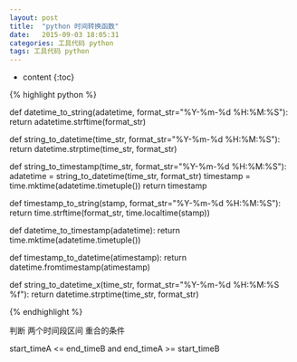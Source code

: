 ```yaml
---
layout: post
title:  "python 时间转换函数"
date:   2015-09-03 18:05:31
categories: 工具代码 python
tags: 工具代码 python
---
```


* content
{:toc}



{% highlight python %}

def datetime_to_string(adatetime, format_str="%Y-%m-%d %H:%M:%S"):
    return adatetime.strftime(format_str)


def string_to_datetime(time_str, format_str="%Y-%m-%d %H:%M:%S"):
    return datetime.strptime(time_str, format_str)


def string_to_timestamp(time_str, format_str="%Y-%m-%d %H:%M:%S"):
    adatetime = string_to_datetime(time_str, format_str)
    timestamp = time.mktime(adatetime.timetuple())
    return timestamp


def timestamp_to_string(stamp, format_str="%Y-%m-%d %H:%M:%S"):
    return time.strftime(format_str, time.localtime(stamp))


def datetime_to_timestamp(adatetime):
    return time.mktime(adatetime.timetuple())


def timestamp_to_datetime(atimestamp):
    return datetime.fromtimestamp(atimestamp)

def string_to_datetime_x(time_str, format_str="%Y-%m-%d %H:%M:%S %f"):
    return datetime.strptime(time_str, format_str)


{% endhighlight %}


判断 两个时间段区间 重合的条件

start_timeA <= end_timeB and end_timeA >= start_timeB
